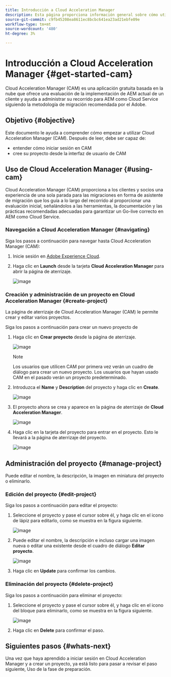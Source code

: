 ```yaml
---
title: Introducción a Cloud Acceleration Manager
description: Esta página proporciona información general sobre cómo utilizar y empezar a usar Cloud Acceleration Manager.
source-git-commit: c9fb45208ea8611ec8bcbc641ea23ad21ebfe09e
workflow-type: tm+mt
source-wordcount: '480'
ht-degree: 3%

---
```



# Introducción a Cloud Acceleration Manager {#get-started-cam}

Cloud Acceleration Manager (CAM) es una aplicación gratuita basada en la nube que ofrece una evaluación de la implementación de AEM actual de un cliente y ayuda a administrar su recorrido para AEM como Cloud Service siguiendo la metodología de migración recomendada por el Adobe.

## Objetivo {#objective}

Este documento le ayuda a comprender cómo empezar a utilizar Cloud Acceleration Manager (CAM). Después de leer, debe ser capaz de:

* entender cómo iniciar sesión en CAM
* cree su proyecto desde la interfaz de usuario de CAM

## Uso de Cloud Acceleration Manager {#using-cam}

Cloud Acceleration Manager (CAM) proporciona a los clientes y socios una experiencia de una sola parada para las migraciones en forma de asistente de migración que los guía a lo largo del recorrido al proporcionar una evaluación inicial, señalándolos a las herramientas, la documentación y las prácticas recomendadas adecuadas para garantizar un Go-live correcto en AEM como Cloud Service.

### Navegación a Cloud Acceleration Manager {#navigating}

Siga los pasos a continuación para navegar hasta Cloud Acceleration Manager (CAM):

1. Inicie sesión en [Adobe Experience Cloud](https://experience.adobe.com).

1. Haga clic en **Launch** desde la tarjeta **Cloud Acceleration Manager** para abrir la página de aterrizaje.

   ![image](/help/move-to-cloud-service/cloud-acceleration-manager/assets/cam-1.png)

### Creación y administración de un proyecto en Cloud Acceleration Manager {#create-project}

La página de aterrizaje de Cloud Acceleration Manager (CAM) le permite crear y editar varios proyectos.

Siga los pasos a continuación para crear un nuevo proyecto de 

1. Haga clic en **Crear proyecto** desde la página de aterrizaje.

   ![image](/help/move-to-cloud-service/cloud-acceleration-manager/assets/cam-2.png)

   >[!NOTE]
   >Los usuarios que utilicen CAM por primera vez verán un cuadro de diálogo para crear un nuevo proyecto. Los usuarios que hayan usado CAM en el pasado verán un proyecto predeterminado.

1. Introduzca el **Name** y **Description** del proyecto y haga clic en **Create**.

   ![image](/help/move-to-cloud-service/cloud-acceleration-manager/assets/cam-3.png)

1. El proyecto ahora se crea y aparece en la página de aterrizaje de **Cloud Acceleration Manager**.

   ![image](/help/move-to-cloud-service/cloud-acceleration-manager/assets/cam-landing.png)

1. Haga clic en la tarjeta del proyecto para entrar en el proyecto. Esto le llevará a la página de aterrizaje del proyecto.

   ![image](/help/move-to-cloud-service/cloud-acceleration-manager/assets/cam-5.png)

## Administración del proyecto {#manage-project}

Puede editar el nombre, la descripción, la imagen en miniatura del proyecto o eliminarlo.

### Edición del proyecto {#edit-project}

Siga los pasos a continuación para editar el proyecto:

1. Seleccione el proyecto y pase el cursor sobre él, y haga clic en el icono de lápiz para editarlo, como se muestra en la figura siguiente.

   ![image](/help/move-to-cloud-service/cloud-acceleration-manager/assets/cam-4.png)

1. Puede editar el nombre, la descripción e incluso cargar una imagen nueva o editar una existente desde el cuadro de diálogo **Editar proyecto**.

   ![image](/help/move-to-cloud-service/cloud-acceleration-manager/assets/cam-edit.png)

1. Haga clic en **Update** para confirmar los cambios.

### Eliminación del proyecto {#delete-project}

Siga los pasos a continuación para eliminar el proyecto:

1. Seleccione el proyecto y pase el cursor sobre él, y haga clic en el icono del bloque para eliminarlo, como se muestra en la figura siguiente.

   ![image](/help/move-to-cloud-service/cloud-acceleration-manager/assets/cam-4.png)

1. Haga clic en **Delete** para confirmar el paso.

## Siguientes pasos {#whats-next}

Una vez que haya aprendido a iniciar sesión en Cloud Acceleration Manager y a crear un proyecto, ya está listo para pasar a revisar el paso siguiente, Uso de la fase de preparación.